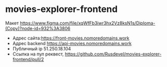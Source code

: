 # movies-explorer-frontend


Макет https://www.figma.com/file/xqWfFb3iwr3hx2Vz8ksN1s/Diploma-(Copy)?node-id=932%3A3806
* Адрес сайта:https://front-movies.nomoredomains.work
* Адрес backend https://api-movies.nomoredomains.work
* Публичный ip 51.250.18.104
* Ссылка на пул реквест, https://github.com/Rusdevel/movies-explorer-frontend/pull/2
